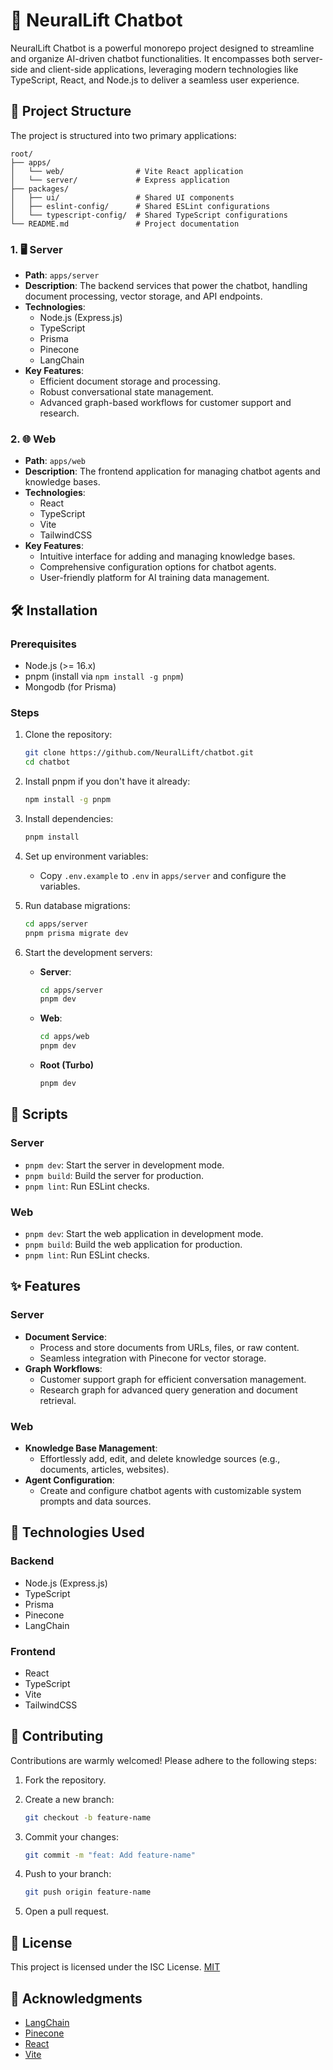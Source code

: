 # 🚀 NeuralLift Chatbot

NeuralLift Chatbot is a powerful monorepo project designed to streamline and organize AI-driven chatbot functionalities. It encompasses both server-side and client-side applications, leveraging modern technologies like TypeScript, React, and Node.js to deliver a seamless user experience.

## 📂 Project Structure

The project is structured into two primary applications:

```
root/
├── apps/
│   └── web/                # Vite React application
│   └── server/             # Express application
├── packages/
│   ├── ui/                 # Shared UI components
│   ├── eslint-config/      # Shared ESLint configurations
│   └── typescript-config/  # Shared TypeScript configurations
└── README.md               # Project documentation
```

### 1. 🖥️ Server

- **Path**: `apps/server`
- **Description**: The backend services that power the chatbot, handling document processing, vector storage, and API endpoints.
- **Technologies**:
  - Node.js (Express.js)
  - TypeScript
  - Prisma
  - Pinecone
  - LangChain
- **Key Features**:
  - Efficient document storage and processing.
  - Robust conversational state management.
  - Advanced graph-based workflows for customer support and research.

### 2. 🌐 Web

- **Path**: `apps/web`
- **Description**: The frontend application for managing chatbot agents and knowledge bases.
- **Technologies**:
  - React
  - TypeScript
  - Vite
  - TailwindCSS
- **Key Features**:
  - Intuitive interface for adding and managing knowledge bases.
  - Comprehensive configuration options for chatbot agents.
  - User-friendly platform for AI training data management.

## 🛠️ Installation

### Prerequisites

- Node.js (>= 16.x)
- pnpm (install via `npm install -g pnpm`)
- Mongodb (for Prisma)

### Steps

1.  Clone the repository:

    ```bash
    git clone https://github.com/NeuralLift/chatbot.git
    cd chatbot
    ```

2.  Install pnpm if you don't have it already:

    ```bash
    npm install -g pnpm
    ```

3.  Install dependencies:

    ```bash
    pnpm install
    ```

4.  Set up environment variables:

    - Copy `.env.example` to `.env` in `apps/server` and configure the variables.

5.  Run database migrations:

    ```bash
    cd apps/server
    pnpm prisma migrate dev
    ```

6.  Start the development servers:

    - **Server**:

      ```bash
      cd apps/server
      pnpm dev
      ```

    - **Web**:

      ```bash
      cd apps/web
      pnpm dev
      ```

    - **Root (Turbo)**
      ```bash
      pnpm dev
      ```

## 📜 Scripts

### Server

- `pnpm dev`: Start the server in development mode.
- `pnpm build`: Build the server for production.
- `pnpm lint`: Run ESLint checks.

### Web

- `pnpm dev`: Start the web application in development mode.
- `pnpm build`: Build the web application for production.
- `pnpm lint`: Run ESLint checks.

## ✨ Features

### Server

- **Document Service**:
  - Process and store documents from URLs, files, or raw content.
  - Seamless integration with Pinecone for vector storage.
- **Graph Workflows**:
  - Customer support graph for efficient conversation management.
  - Research graph for advanced query generation and document retrieval.

### Web

- **Knowledge Base Management**:
  - Effortlessly add, edit, and delete knowledge sources (e.g., documents, articles, websites).
- **Agent Configuration**:
  - Create and configure chatbot agents with customizable system prompts and data sources.

## 🚀 Technologies Used

### Backend

- Node.js (Express.js)
- TypeScript
- Prisma
- Pinecone
- LangChain

### Frontend

- React
- TypeScript
- Vite
- TailwindCSS

## 🤝 Contributing

Contributions are warmly welcomed! Please adhere to the following steps:

1.  Fork the repository.
2.  Create a new branch:

    ```bash
    git checkout -b feature-name
    ```

3.  Commit your changes:

    ```bash
    git commit -m "feat: Add feature-name"
    ```

4.  Push to your branch:

    ```bash
    git push origin feature-name
    ```

5.  Open a pull request.

## 📄 License

This project is licensed under the ISC License.
[MIT](https://choosealicense.com/licenses/isc/)

## 🙏 Acknowledgments

- [LangChain](https://github.com/hwchase17/langchain)
- [Pinecone](https://www.pinecone.io/)
- [React](https://reactjs.org/)
- [Vite](https://vitejs.dev/)
